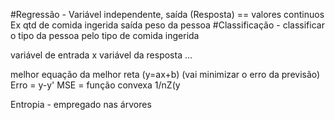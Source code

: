 #Regressão - Variável independente, saída (Resposta) == valores continuos Ex qtd de comida ingerida  saída peso da pessoa
#Classificação - classificar o tipo da pessoa pelo tipo de comida ingerida

variável de entrada x
variável da resposta ... 

melhor equação da melhor reta (y=ax+b) (vai minimizar o erro da previsão)
Erro = y-y'
MSE = função convexa 1/nZ(y


Entropia - empregado nas árvores
